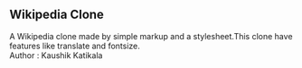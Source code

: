 ## Wikipedia Clone
A Wikipedia clone made by simple markup and a stylesheet.This clone have features like translate and fontsize.
<br>
Author : Kaushik Katikala
